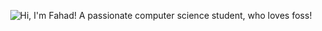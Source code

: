 <!-- hi! if you're gonna use/modify this readme for your own one - feel free to do so! -->
<!-- special mention to github.com/ascpixi - thanks pixi! <3 -->

<p align="center">
    <img src="terminal-anim.svg" title="Profile image" alt="Hi, I'm Fahad! A passionate computer science student, who loves foss!">
</p>
